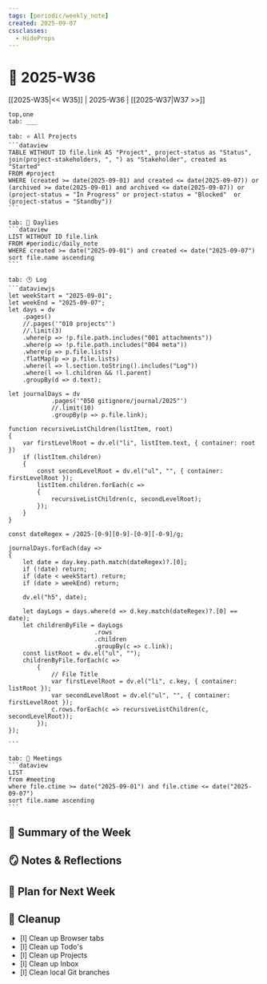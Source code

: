 ```yaml
---
tags: [periodic/weekly_note]
created: 2025-09-07
cssclasses:
  - HideProps
---
```

# 📂 2025-W36

[[2025-W35|<< W35]] | 2025-W36 | [[2025-W37|W37 >>]]

````tabs
top,one
tab: ___

tab: ⭐ All Projects
```dataview
TABLE WITHOUT ID file.link AS "Project", project-status as "Status", join(project-stakeholders, ", ") as "Stakeholder", created as "Started"
FROM #project
WHERE (created >= date(2025-09-01) and created <= date(2025-09-07)) or (archived >= date(2025-09-01) and archived <= date(2025-09-07)) or (project-status = "In Progress" or project-status = "Blocked"  or (project-status = "Standby"))
```

tab: 🔄 Daylies
```dataview
LIST WITHOUT ID file.link
FROM #periodic/daily_note 
WHERE created >= date("2025-09-01") and created <= date("2025-09-07")
sort file.name ascending
```

tab: 🕐 Log
```dataviewjs
let weekStart = "2025-09-01";
let weekEnd = "2025-09-07";
let days = dv
	.pages()
	//.pages('"010 projects"')
	//.limit(3)
	.where(p => !p.file.path.includes("001 attachments"))
	.where(p => !p.file.path.includes("004 meta"))
	.where(p => p.file.lists)
	.flatMap(p => p.file.lists)
	.where(l => l.section.toString().includes("Log"))
	.where(l => l.children && !l.parent)
	.groupBy(d => d.text);

let journalDays = dv
			.pages('"050 gitignore/journal/2025"')
			//.limit(10)
			.groupBy(p => p.file.link);

function recursiveListChildren(listItem, root)
{
	var firstLevelRoot = dv.el("li", listItem.text, { container: root })
	if (listItem.children)
	{
		const secondLevelRoot = dv.el("ul", "", { container: firstLevelRoot });
		listItem.children.forEach(c => 
		{		
			recursiveListChildren(c, secondLevelRoot);
		});
	}
}

const dateRegex = /2025-[0-9][0-9]-[0-9][-0-9]/g;

journalDays.forEach(day => 
{
	let date = day.key.path.match(dateRegex)?.[0];
	if (!date) return;
	if (date < weekStart) return;
	if (date > weekEnd) return;

	dv.el("h5", date);
	
	let dayLogs = days.where(d => d.key.match(dateRegex)?.[0] == date);
	let childrenByFile = dayLogs
						.rows
						.children
						.groupBy(c => c.link);
	const listRoot = dv.el("ul", "");
	childrenByFile.forEach(c => 
		{
		    // File Title			
			var firstLevelRoot = dv.el("li", c.key, { container: listRoot });
			var secondLevelRoot = dv.el("ul", "", { container: firstLevelRoot });
			c.rows.forEach(c => recursiveListChildren(c, secondLevelRoot));
		});
});

```

tab: 📆 Meetings
```dataview
LIST
from #meeting 
where file.ctime >= date("2025-09-01") and file.ctime <= date("2025-09-07")
sort file.name ascending
```
````

## 🌳 Summary of the Week

## 🪞 Notes & Reflections

## 🌱 Plan for Next Week

## 🧹 Cleanup

- [l] Clean up Browser tabs
- [l] Clean up Todo's 
- [l] Clean up Projects 
- [l] Clean up Inbox
- [l] Clean local Git branches
